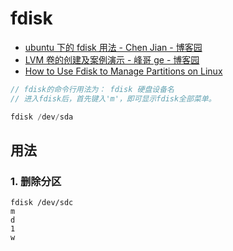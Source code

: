 # fdisk

- [ubuntu 下的 fdisk 用法 - Chen Jian - 博客园](https://www.cnblogs.com/chjbbs/p/3762223.html)
- [LVM 卷的创建及案例演示 - 峰哥 ge - 博客园](https://www.cnblogs.com/FengGeBlog/p/10154565.html)
- [How to Use Fdisk to Manage Partitions on Linux](https://www.howtogeek.com/106873/how-to-use-fdisk-to-manage-partitions-on-linux/)

```c#
// fdisk的命令行用法为： fdisk 硬盘设备名
// 进入fdisk后，首先键入'm'，即可显示fdisk全部菜单。

fdisk /dev/sda


```

## 用法

### 1. 删除分区

```shell
fdisk /dev/sdc
m
d
1
w
```
